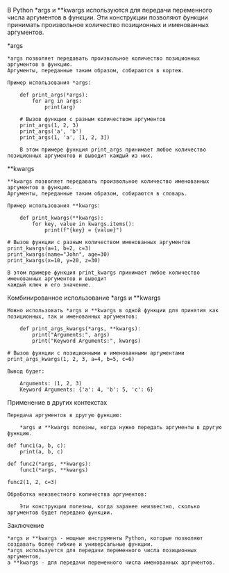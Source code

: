 

В Python *args и **kwargs используются для передачи переменного числа аргументов в функции. 
Эти конструкции позволяют функции принимать произвольное количество позиционных и именованных аргументов.


*args

    *args позволяет передавать произвольное количество позиционных аргументов в функцию.
    Аргументы, переданные таким образом, собираются в кортеж.

    Пример использования *args:
    
        def print_args(*args):
            for arg in args:
                print(arg)
        
        # Вызов функции с разным количеством аргументов
        print_args(1, 2, 3)
        print_args('a', 'b')
        print_args(1, 'a', [1, 2, 3])
        
        В этом примере функция print_args принимает любое количество позиционных аргументов и выводит каждый из них.



**kwargs

    **kwargs позволяет передавать произвольное количество именованных аргументов в функцию.
    Аргументы, переданные таким образом, собираются в словарь.

    Пример использования **kwargs:
     
        def print_kwargs(**kwargs):
            for key, value in kwargs.items():
                print(f"{key} = {value}")
        
    # Вызов функции с разным количеством именованных аргументов
    print_kwargs(a=1, b=2, c=3)
    print_kwargs(name="John", age=30)
    print_kwargs(x=10, y=20, z=30)
    
    В этом примере функция print_kwargs принимает любое количество именованных аргументов и выводит
    каждый ключ и его значение.



Комбинированное использование *args и **kwargs

    Можно использовать *args и **kwargs в одной функции для принятия как позиционных, так и именованных аргументов:
     
        def print_args_kwargs(*args, **kwargs):
            print("Arguments:", args)
            print("Keyword Arguments:", kwargs)
    
    # Вызов функции с позиционными и именованными аргументами
    print_args_kwargs(1, 2, 3, a=4, b=5, c=6)
    
    Вывод будет:
     
        Arguments: (1, 2, 3)
        Keyword Arguments: {'a': 4, 'b': 5, 'c': 6}


Применение в других контекстах

    Передача аргументов в другую функцию: 

        *args и **kwargs полезны, когда нужно передать аргументы в другую функцию.

    def func1(a, b, c):
        print(a, b, c)
    
    def func2(*args, **kwargs):
        func1(*args, **kwargs)
    
    func2(1, 2, c=3)

    Обработка неизвестного количества аргументов: 

        Эти конструкции полезны, когда заранее неизвестно, сколько аргументов будет передано функции.



Заключение

    *args и **kwargs - мощные инструменты Python, которые позволяют создавать более гибкие и универсальные функции.
    *args используется для передачи переменного числа позиционных аргументов,
    а **kwargs - для передачи переменного числа именованных аргументов.